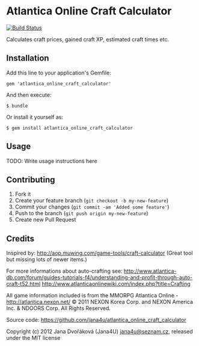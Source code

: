 # Atlantica Online Craft Calculator

[![Build Status](https://travis-ci.org/jana4u/atlantica_online_craft_calculator.png)](https://travis-ci.org/jana4u/atlantica_online_craft_calculator)

Calculates craft prices, gained craft XP, estimated craft times etc.

## Installation

Add this line to your application's Gemfile:

    gem 'atlantica_online_craft_calculator'

And then execute:

    $ bundle

Or install it yourself as:

    $ gem install atlantica_online_craft_calculator

## Usage

TODO: Write usage instructions here

## Contributing

1. Fork it
2. Create your feature branch (`git checkout -b my-new-feature`)
3. Commit your changes (`git commit -am 'Added some feature'`)
4. Push to the branch (`git push origin my-new-feature`)
5. Create new Pull Request

## Credits

Inspired by: http://aop.muwing.com/game-tools/craft-calculator
(Great tool but missing lots of newer items.)

For more informations about auto-crafting see:
http://www.atlantica-db.com/forum/guides-tutorials-f4/understanding-and-profit-through-auto-craft-t52.html
http://www.atlanticaonlinewiki.com/index.php?title=Crafting

All game information included is from the MMORPG Atlantica Online - http://atlantica.nexon.net/
© 2011 NEXON Korea Corp. and NEXON America Inc. & NDOORS Corp. All Rights Reserved.

Source code: https://github.com/jana4u/atlantica_online_craft_calculator

Copyright (c) 2012 Jana Dvořáková (Jana4U) jana4u@seznam.cz, released under the MIT license
